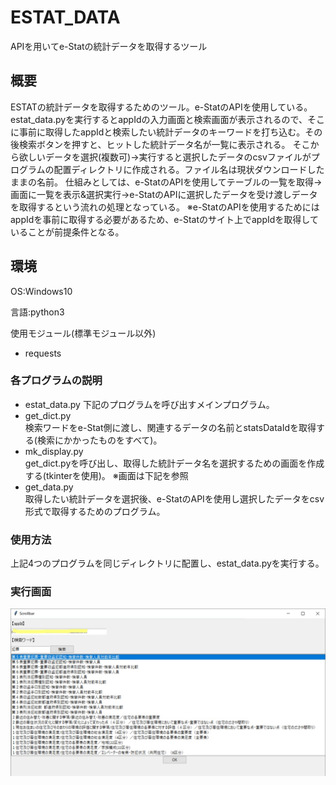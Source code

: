 # ESTAT_DATA 
APIを用いてe-Statの統計データを取得するツール

## 概要
ESTATの統計データを取得するためのツール。e-StatのAPIを使用している。estat_data.pyを実行するとappIdの入力画面と検索画面が表示されるので、そこに事前に取得したappIdと検索したい統計データのキーワードを打ち込む。その後検索ボタンを押すと、ヒットした統計データ名が一覧に表示される。
そこから欲しいデータを選択(複数可)→実行すると選択したデータのcsvファイルがプログラムの配置ディレクトリに作成される。ファイル名は現状ダウンロードしたままの名前。
仕組みとしては、e-StatのAPIを使用してテーブルの一覧を取得→画面に一覧を表示&選択実行→e-StatのAPIに選択したデータを受け渡しデータを取得するという流れの処理となっている。
※e-StatのAPIを使用するためにはappIdを事前に取得する必要があるため、e-Statのサイト上でappIdを取得していることが前提条件となる。

## 環境
OS:Windows10

言語:python3

使用モジュール(標準モジュール以外)
* requests

### 各プログラムの説明
* estat_data.py
  下記のプログラムを呼び出すメインプログラム。
* get_dict.py  
  検索ワードをe-Stat側に渡し、関連するデータの名前とstatsDataIdを取得する(検索にかかったものをすべて)。
* mk_display.py  
  get_dict.pyを呼び出し、取得した統計データ名を選択するための画面を作成する(tkinterを使用)。
  ※画面は下記を参照
* get_data.py  
  取得したい統計データを選択後、e-StatのAPIを使用し選択したデータをcsv形式で取得するためのプログラム。
  
### 使用方法
上記4つのプログラムを同じディレクトリに配置し、estat_data.pyを実行する。

### 実行画面
![実行画面](https://github.com/jiromaru/estat_data/blob/images/estat_images.png?raw=true)
